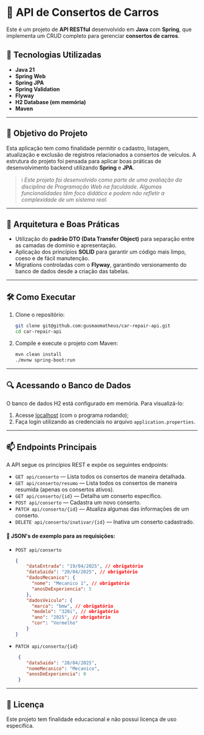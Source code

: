 # 🚗 API de Consertos de Carros

Este é um projeto de **API RESTful** desenvolvido em **Java** com **Spring**, que implementa um CRUD completo para gerenciar **consertos de carros**.

## 🚀 Tecnologias Utilizadas

- **Java 21**
- **Spring Web**
- **Spring JPA**
- **Spring Validation**
- **Flyway**
- **H2 Database (em memória)**
- **Maven**

___

## 📌 Objetivo do Projeto

Esta aplicação tem como finalidade permitir o cadastro, listagem, atualização e exclusão de registros relacionados a consertos de veículos. A estrutura do projeto foi pensada para aplicar boas práticas de desenvolvimento backend utilizando **Spring** e **JPA**.

> ℹ️ *Este projeto foi desenvolvido como parte de uma avaliação da disciplina de Programação Web na faculdade. Algumas funcionalidades têm foco didático e podem não refletir a complexidade de um sistema real.*

___

## 🧩 Arquitetura e Boas Práticas

- Utilização do **padrão DTO (Data Transfer Object)** para separação entre as camadas de domínio e apresentação.
- Aplicação dos princípios **SOLID** para garantir um código mais limpo, coeso e de fácil manutenção.
- Migrations controladas com o **Flyway**, garantindo versionamento do banco de dados desde a criação das tabelas.

___

## 🛠️ Como Executar

1. Clone o repositório:
   ```sh
   git clone git@github.com:gusmaomatheus/car-repair-api.git
   cd car-repair-api
   ```

2. Compile e execute o projeto com Maven:
   ```sh
   mvn clean install
   ./mvnw spring-boot:run
   ```
___

## 🔍 Acessando o Banco de Dados

O banco de dados H2 está configurado em memória. Para visualizá-lo:

  1. Acesse [localhost](http://localhost:8080/api/h2-console) (com o programa rodando);
  2. Faça login utilizando as credenciais no arquivo `application.properties`.
     
___

## 📫 Endpoints Principais

A API segue os princípios REST e expõe os seguintes endpoints:

- `GET api/conserto` — Lista todos os consertos de maneira detalhada.
- `GET api/conserto/resumo` — Lista todos os consertos de maneira resumida (apenas os consertos ativos).
- `GET api/conserto/{id}` — Detalha um conserto específico.
- `POST api/conserto` — Cadastra um novo conserto.
- `PATCH api/conserto/{id}` — Atualiza algumas das informações de um conserto.
- `DELETE api/conserto/inativar/{id}` — Inativa um conserto cadastrado.


#### 📄 JSON's de exemplo para as requisições:

- `POST api/conserto`
  ```json
  {
      "dataEntrada": "19/04/2025", // obrigatório
      "dataSaida": "20/04/2025", // obrigatório
      "dadosMecanico": {
        "nome": "Mecanico 1", // obrigatório
        "anosDeExperiencia": 5
      },
      "dadosVeiculo": {
        "marca": "bmw", // obrigatório
        "modelo": "320i", // obrigatório
        "ano": "2025", // obrigatório
        "cor": "Vermelho"
      }
  }
  ```

- `PATCH api/conserto/{id}`
  ```json
   {
      "dataSaida": "20/04/2025",
      "nomeMecanico": "Mecanico",
      "anosDeExperiencia": 0
   }
  ```  
___

## 📝 Licença
Este projeto tem finalidade educacional e não possui licença de uso específica.